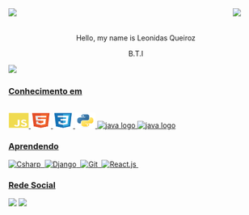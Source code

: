 <div>
     <img align="rigth"width=15% src="https://media.tenor.com/thF-4X-idtEAAAAj/hack-hacker.gif"/>
     <img align="right"width=12% src="https://media.tenor.com/IRFM1RzwxV0AAAAi/goku-dance.gif"/>
<div>
     &nbsp;
<div>
     <p align="center"> Hello, my name is Leonidas Queiroz</p>
    <p align="center">B.T.I</p>
<div>
     
  <a href="https://github.com/LeonidasMesquita">
  <img heigth="180cm" src="https://github-readme-stats.vercel.app/api?username=LeonidasQM9&show_icons=true&theme=neon"/>
</div>
    
### Conhecimento em

<div style="display: inline_block"><br>
  <img align= alt="Rafa-Js" height="30" width="40" src="https://raw.githubusercontent.com/devicons/devicon/master/icons/javascript/javascript-plain.svg">
  <img align= alt="Rafa-HTML" height="30" width="40" src="https://raw.githubusercontent.com/devicons/devicon/master/icons/html5/html5-original.svg">
  <img align= alt="Rafa-CSS" height="30" width="40" src="https://raw.githubusercontent.com/devicons/devicon/master/icons/css3/css3-original.svg">
  <img align=alt="Rafa-Python" height="30" width="40" src="https://raw.githubusercontent.com/devicons/devicon/master/icons/python/python-original.svg">
 <img src= "https://cdn.simpleicons.org/c++" height="30" width="40" alt="java logo" />
 <img src="https://cdn.jsdelivr.net/gh/devicons/devicon/icons/java/java-original.svg" height="30" width="40" alt="java logo"  />
</div>

### Aprendendo 
![Csharp](https://img.shields.io/badge/C%23-239120?style=for-the-badge&logo=c-sharp&logoColor=white)&nbsp;
![Django](https://img.shields.io/badge/Django-092E20?style=for-the-badge&logo=django&logoColor=white)&nbsp;
![Git](https://img.shields.io/badge/GIT-E44C30?style=for-the-badge&logo=git&logoColor=white)&nbsp;
![React.js](https://img.shields.io/badge/React-20232A?style=for-the-badge&logo=react&logoColor=61DAFB)&nbsp;


### Rede Social
<div>
   <a href="https://www.linkedin.com/in/devleonidas9-818313242/"><img src="https://img.shields.io/badge/linkedin-0077B5.svg?style=for-the-badge&logo=linkedin&logoColor=white"></a>
   <a href="https://www.instagram.com/leonidas_qm09/"><img src="https://img.shields.io/badge/instagram-E4405F.svg?style=for-the-badge&logo=instagram&logoColor=white"></a>
</div>



